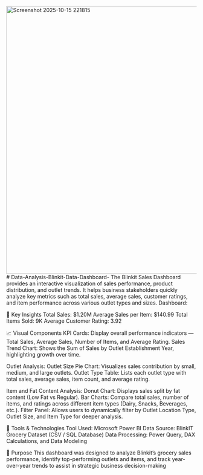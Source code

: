 <img width="1164" height="709" alt="Screenshot 2025-10-15 221815" src="https://github.com/user-attachments/assets/b5d45959-0f3b-476c-a9de-8828135912cd" /># Data-Analysis-Blinkit-Data-Dashboard-
The Blinkit Sales Dashboard provides an interactive visualization of sales performance, product distribution, and outlet trends. It helps business stakeholders quickly analyze key metrics such as total sales, average sales, customer ratings, and item performance across various outlet types and sizes.
Dashboard:



🚀 Key Insights
Total Sales: $1.20M
Average Sales per Item: $140.99
Total Items Sold: 9K
Average Customer Rating: 3.92

📈 Visual Components
KPI Cards: Display overall performance indicators — Total Sales, Average Sales, Number of Items, and Average Rating.
Sales Trend Chart: Shows the Sum of Sales by Outlet Establishment Year, highlighting growth over time.

Outlet Analysis:
Outlet Size Pie Chart: Visualizes sales contribution by small, medium, and large outlets.
Outlet Type Table: Lists each outlet type with total sales, average sales, item count, and average rating.

Item and Fat Content Analysis:
Donut Chart: Displays sales split by fat content (Low Fat vs Regular).
Bar Charts: Compare total sales, number of items, and ratings across different item types (Dairy, Snacks, Beverages, etc.).
Filter Panel: Allows users to dynamically filter by Outlet Location Type, Outlet Size, and Item Type for deeper analysis.

🧠 Tools & Technologies
Tool Used: Microsoft Power BI
Data Source: BlinkIT Grocery Dataset (CSV / SQL Database)
Data Processing: Power Query, DAX Calculations, and Data Modeling

🎯 Purpose
This dashboard was designed to analyze Blinkit’s grocery sales performance, identify top-performing outlets and items, and track year-over-year trends to assist in strategic business decision-making

